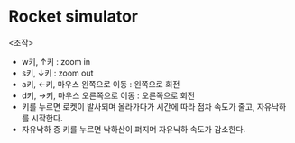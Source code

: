# Rocket simulator

<조작>  
- w키, ↑키 : zoom in  
- s키, ↓키 : zoom out  
- a키, ←키, 마우스 왼쪽으로 이동 : 왼쪽으로 회전  
- d키, →키, 마우스 오른쪽으로 이동 : 오른쪽으로 회전  
- <Enter> 키를 누르면 로켓이 발사되며 올라가다가 시간에 따라 점차 속도가 줄고, 자유낙하를 시작한다.  
- 자유낙하 중 <Space> 키를 누르면 낙하산이 펴지며 자유낙하 속도가 감소한다.  
